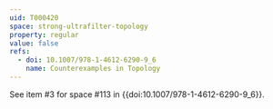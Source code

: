 ```yaml
---
uid: T000420
space: strong-ultrafilter-topology
property: regular
value: false
refs:
  - doi: 10.1007/978-1-4612-6290-9_6
    name: Counterexamples in Topology
---
```

See item #3 for space #113 in {{doi:10.1007/978-1-4612-6290-9_6}}.
